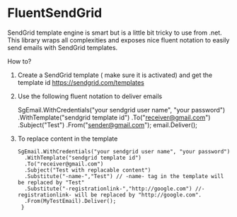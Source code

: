 FluentSendGrid  
==============

SendGrid template engine is smart but is a little bit tricky to use from .net. This library wraps all complexities and exposes nice fluent notation to easily send emails with SendGrid templates. 

How to? 

1. Create a SendGrid template ( make sure it is activated) and get the template id
   https://sendgrid.com/templates

2. Use the following fluent notation to deliver emails 

      
      SgEmail.WithCredentials("your sendgrid user name", "your password")
         .WithTemplate("sendgrid template id")
         .To("receiver@gmail.com")
         .Subject("Test")
         .From("sender@gmail.com");
         email.Deliver();
            
3. To replace content in the template 

       SgEmail.WithCredentials("your sendgrid user name", "your password")
         .WithTemplate("sendgrid template id")
         .To("receiver@gmail.com")
         .Subject("Test with replacable content")
         .Substitute("-name-","Test") // -name- tag in the template will be replaced by "Test"
         .Substitute("-registrationlink-","http://google.com") //-registrationlink- will be replaced by "http://google.com".
         .From(MyTestEmail).Deliver();
        }
